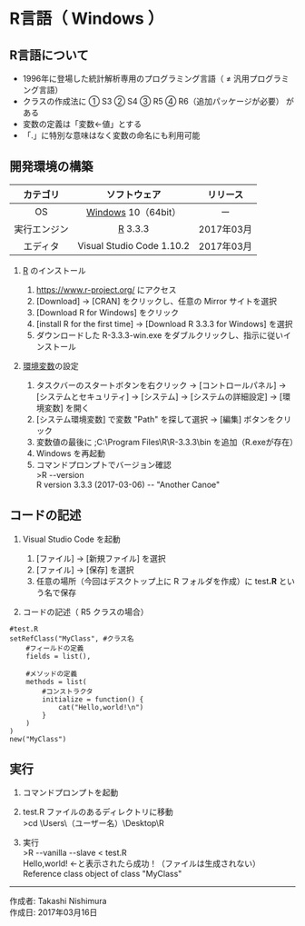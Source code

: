 # R言語（ Windows ）

## R言語について

* 1996年に登場した統計解析専用のプログラミング言語（ ≠ 汎用プログラミング言語）
* クラスの作成法に ① S3 ② S4 ③ R5 ④ R6（追加パッケージが必要） がある
* 変数の定義は「変数<-値」とする
* 「.」に特別な意味はなく変数の命名にも利用可能

## 開発環境の構築

|カテゴリ|ソフトウェア|リリース|
|:--:|:--:|:--:|
|OS|[Windows](https://ja.wikipedia.org/wiki/Microsoft_Windows) 10（64bit）|ー|
|実行エンジン|[R](http://bit.ly/2mJj45s) 3.3.3|2017年03月|
|エディタ|Visual Studio Code 1.10.2|2017年03月|

1. [R](http://bit.ly/2mJj45s) のインストール
    1. https://www.r-project.org/ にアクセス
    1. [Download] → [CRAN] をクリックし、任意の Mirror サイトを選択
    1. [Download R for Windows] をクリック
    1. [install R for the first time] → [Download R 3.3.3 for Windows] を選択
    1. ダウンロードした R-3.3.3-win.exe をダブルクリックし、指示に従いインストール

1. [環境変数](http://bit.ly/2lCIAgK)の設定  
    1. タスクバーのスタートボタンを右クリック → [コントロールパネル] → [システムとセキュリティ] → [システム] → [システムの詳細設定] → [環境変数] を開く
    1. [システム環境変数] で変数 "Path" を探して選択 → [編集] ボタンをクリック
    1. 変数値の最後に ;C:\Program Files\R\R-3.3.3\bin を追加（R.exeが存在）
    1. Windows を再起動
    1. コマンドプロンプトでバージョン確認  
        \>R --version  
        R version 3.3.3 (2017-03-06) -- "Another Canoe"

## コードの記述

1. Visual Studio Code を起動
    1. [ファイル] → [新規ファイル] を選択
    1. [ファイル] → [保存] を選択
    1. 任意の場所（今回はデスクトップ上に R フォルダを作成）に test<b>.R</b> という名で保存  

1. コードの記述（ R5 クラスの場合）
```
#test.R
setRefClass("MyClass", #クラス名
    #フィールドの定義
    fields = list(),

    #メソッドの定義
    methods = list(
        #コンストラクタ
        initialize = function() {
            cat("Hello,world!\n")
        }
    )
)
new("MyClass")
```

## 実行

1. コマンドプロンプトを起動

1. test.R ファイルのあるディレクトリに移動  
\>cd \Users\（ユーザー名）\Desktop\R

1. 実行  
\>R --vanilla  --slave < test.R  
Hello,world! ←と表示されたら成功！（ファイルは生成されない）  
Reference class object of class "MyClass"

***
作成者: Takashi Nishimura  
作成日: 2017年03月16日